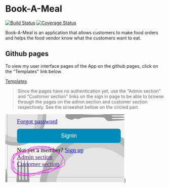 # Book-A-Meal
[![Build Status](https://travis-ci.org/petermwash/Book-A-Meal.svg?branch=master)](https://travis-ci.org/petermwash/Book-A-Meal)
[![Coverage Status](https://coveralls.io/repos/github/petermwash/Book-A-Meal/badge.svg?branch=master)](https://coveralls.io/github/petermwash/Book-A-Meal?branch=master)

Book-A-Meal is an application that allows customers to make food orders and helps the food vendor know what the customers want to eat.

## Github pages

To view my user interface pages of the App on the github pages, click on the "Templates" link below.


[Templates](https://petermwash.github.io/Book-A-Meal/)


>Since the pages have no authentication yet, use the "Admin section" and "Customer section" links on the sign in page to be able to browse through the pages on the adimn section and customer section respectively. See the screeshot bellow on the circled part.

![alt text](https://raw.githubusercontent.com/petermwash/Book-A-Meal/master/eg-img.png))
